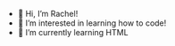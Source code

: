 - 👋 Hi, I’m Rachel!
- 👀 I’m interested in learning how to code!
- 🌱 I’m currently learning HTML


<!---
rachelsailer/rachelsailer is a ✨ special ✨ repository because its `README.md` (this file) appears on your GitHub profile.
You can click the Preview link to take a look at your changes.
--->
